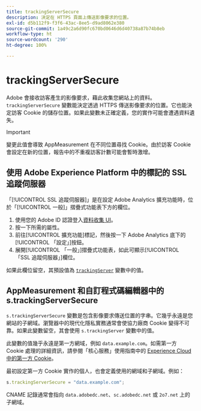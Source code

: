 ```yaml
---
title: trackingServerSecure
description: 決定在 HTTPS 頁面上傳送影像要求的位置。
exl-id: d5b112f9-f3f6-43ac-8ee5-d9ad8062e380
source-git-commit: 1a49c2a6d90fc670bd0646d6d40738a87b74b8eb
workflow-type: ht
source-wordcount: '290'
ht-degree: 100%

---
```


# trackingServerSecure

Adobe 會接收訪客產生的影像要求，藉此收集您網站上的資料。`trackingServerSecure` 變數能決定透過 HTTPS 傳送影像要求的位置。它也能決定訪客 Cookie 的儲存位置。如果此變數未正確定義，您的實作可能會遭遇資料遺失。

>[!IMPORTANT]
>
>變更此值會導致 AppMeasurement 在不同位置尋找 Cookie。由於訪客 Cookie 會設定在新的位置，報告中的不重複訪客計數可能會暫時激增。

## 使用 Adobe Experience Platform 中的標記的 SSL 追蹤伺服器

「[!UICONTROL SSL 追蹤伺服器]」是在設定 Adobe Analytics 擴充功能時，位於「[!UICONTROL 一般]」摺疊式功能表下方的欄位。

1. 使用您的 Adobe ID 認證登入[資料收集 UI](https://experience.adobe.com/data-collection)。
2. 按一下所需的屬性。
3. 前往[!UICONTROL 擴充功能]標記，然後按一下 Adobe Analytics 底下的[!UICONTROL 「設定」]按鈕。
4. 展開[!UICONTROL 「一般」]摺疊式功能表，如此可顯示[!UICONTROL 「SSL 追蹤伺服器」]欄位。

如果此欄位留空，其預設值為 [`trackingServer`](trackingserver.md) 變數中的值。

## AppMeasurement 和自訂程式碼編輯器中的 s.trackingServerSecure

`s.trackingServerSecure` 變數是包含影像要求傳送位置的字串。它幾乎永遠是您網站的子網域。瀏覽器中的現代化隱私實務通常會使協力廠商 Cookie 變得不可靠。如果此變數留空，其會使用 `s.trackingServer` 變數中的值。

此變數的值幾乎永遠是第一方網域，例如 `data.example.com`。如需第一方 Cookie 處理的詳細資訊，請參閱「核心服務」使用指南中的 [Experience Cloud 中的第一方 Cookie](https://experienceleague.adobe.com/docs/core-services/interface/ec-cookies/cookies-first-party.html)。

最初設定第一方 Cookie 實作的個人，也會定義使用的網域和子網域。例如：

```js
s.trackingServerSecure = "data.example.com";
```

CNAME 記錄通常會指向 `data.adobedc.net`、`sc.adobedc.net` 或 `2o7.net` 上的子網域。

